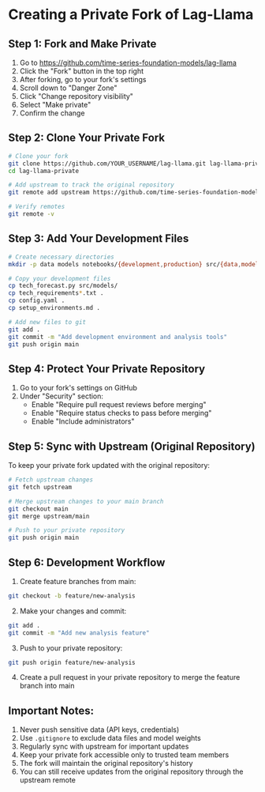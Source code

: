 # Creating a Private Fork of Lag-Llama

## Step 1: Fork and Make Private
1. Go to https://github.com/time-series-foundation-models/lag-llama
2. Click the "Fork" button in the top right
3. After forking, go to your fork's settings
4. Scroll down to "Danger Zone"
5. Click "Change repository visibility"
6. Select "Make private"
7. Confirm the change

## Step 2: Clone Your Private Fork
```bash
# Clone your fork
git clone https://github.com/YOUR_USERNAME/lag-llama.git lag-llama-private
cd lag-llama-private

# Add upstream to track the original repository
git remote add upstream https://github.com/time-series-foundation-models/lag-llama.git

# Verify remotes
git remote -v
```

## Step 3: Add Your Development Files
```bash
# Create necessary directories
mkdir -p data models notebooks/{development,production} src/{data,models,utils}

# Copy your development files
cp tech_forecast.py src/models/
cp tech_requirements*.txt .
cp config.yaml .
cp setup_environments.md .

# Add new files to git
git add .
git commit -m "Add development environment and analysis tools"
git push origin main
```

## Step 4: Protect Your Private Repository
1. Go to your fork's settings on GitHub
2. Under "Security" section:
   - Enable "Require pull request reviews before merging"
   - Enable "Require status checks to pass before merging"
   - Enable "Include administrators"

## Step 5: Sync with Upstream (Original Repository)
To keep your private fork updated with the original repository:
```bash
# Fetch upstream changes
git fetch upstream

# Merge upstream changes to your main branch
git checkout main
git merge upstream/main

# Push to your private repository
git push origin main
```

## Step 6: Development Workflow
1. Create feature branches from main:
```bash
git checkout -b feature/new-analysis
```

2. Make your changes and commit:
```bash
git add .
git commit -m "Add new analysis feature"
```

3. Push to your private repository:
```bash
git push origin feature/new-analysis
```

4. Create a pull request in your private repository to merge the feature branch into main

## Important Notes:
1. Never push sensitive data (API keys, credentials)
2. Use `.gitignore` to exclude data files and model weights
3. Regularly sync with upstream for important updates
4. Keep your private fork accessible only to trusted team members
5. The fork will maintain the original repository's history
6. You can still receive updates from the original repository through the upstream remote 